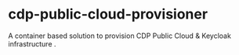 # cdp-public-cloud-provisioner
A container based solution to provision CDP Public Cloud &amp; Keycloak infrastructure .
